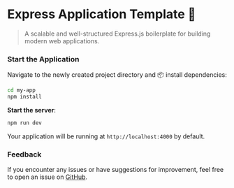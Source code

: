 # Express Application Template 🚀

> A scalable and well-structured Express.js boilerplate for building modern web applications.

### Start the Application

Navigate to the newly created project directory and 📦 install dependencies:

```bash
cd my-app
npm install
```

**Start the server**:

```bash
npm run dev
```

Your application will be running at `http://localhost:4000` by default.

### Feedback

If you encounter any issues or have suggestions for improvement, feel free to open an issue on [GitHub](https://github.com/gausalmunirtushar/create-express-app/issues).
